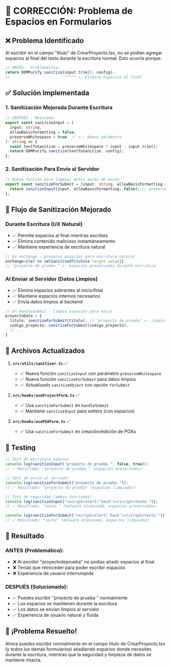 # 🔧 CORRECCIÓN: Problema de Espacios en Formularios

## ❌ Problema Identificado

Al escribir en el campo "título" de CrearProyecto.tsx, no se podían agregar espacios al final del texto durante la escritura normal. Esto ocurría porque:

```typescript
// ANTES - Problemático:
return DOMPurify.sanitize(input.trim(), config);
//                        ^^^^^ <- Elimina espacios al final
```

## ✅ Solución Implementada

### 1. **Sanitización Mejorada Durante Escritura**
```typescript
// DESPUÉS - Mejorado:
export const sanitizeInput = (
  input: string, 
  allowBasicFormatting = false, 
  preserveWhitespace = true  // <-- Nuevo parámetro
): string => {
  const textToSanitize = preserveWhitespace ? input : input.trim();
  return DOMPurify.sanitize(textToSanitize, config);
};
```

### 2. **Sanitización Para Envío al Servidor**
```typescript
// Nueva función para limpiar datos antes de envío
export const sanitizeForSubmit = (input: string, allowBasicFormatting = false): string => {
  return sanitizeInput(input, allowBasicFormatting, false); // preserveWhitespace = false
};
```

## 🔄 Flujo de Sanitización Mejorado

### **Durante Escritura (UX Natural)**
- ✅ Permite espacios al final mientras escribes
- ✅ Elimina contenido malicioso instantáneamente  
- ✅ Mantiene experiencia de escritura natural

```typescript
// En onChange - preserva espacios para escritura natural
onChange={(e) => setSanitizedTitulo(e.target.value)}
// "proyecto de prueba " <- espacios preservados durante escritura
```

### **Al Enviar al Servidor (Datos Limpios)**
- ✅ Elimina espacios sobrantes al inicio/final
- ✅ Mantiene espacios internos necesarios
- ✅ Envía datos limpios al backend

```typescript
// En handleSubmit - limpia espacios para envío
proyectoData = {
  titulo: sanitizeForSubmit(titulo), // "proyecto de prueba" <- limpio para servidor
  codigo_proyecto: sanitizeForSubmit(codigo_proyecto),
  // ...
}
```

## 📁 Archivos Actualizados

1. **`src/utils/sanitizer.ts`** ✅
   - ✅ Nueva función `sanitizeInput` con parámetro `preserveWhitespace`
   - ✅ Nueva función `sanitizeForSubmit` para datos limpios
   - ✅ Actualizado `sanitizeObject` con opción `forSubmit`

2. **`src/hooks/useProjectForm.ts`** ✅ 
   - ✅ Usa `sanitizeForSubmit` en `handleSubmit`
   - ✅ Mantiene `sanitizeInput` para setters (con espacios)

3. **`src/hooks/usePOAForm.ts`** ✅
   - ✅ Usa `sanitizeForSubmit` en creación/edición de POAs

## 🧪 Testing

```typescript
// Test de escritura natural
console.log(sanitizeInput("proyecto de prueba ", false, true));
// ✅ Resultado: "proyecto de prueba " (espacios preservados)

// Test de envío al servidor  
console.log(sanitizeForSubmit("proyecto de prueba "));
// ✅ Resultado: "proyecto de prueba" (espacios limpiados)

// Test de seguridad (ambas funciones)
console.log(sanitizeInput("<script>alert('hack')</script>texto "));
// ✅ Resultado: "texto " (malware eliminado, espacios preservados)

console.log(sanitizeForSubmit("<script>alert('hack')</script>texto "));
// ✅ Resultado: "texto" (malware eliminado, espacios limpiados)
```

## 🎯 Resultado

### **ANTES (Problemático):**
- ❌ Al escribir "proyectodeprueba" no podías añadir espacios al final
- ❌ Tenías que retroceder para poder escribir espacios
- ❌ Experiencia de usuario interrumpida

### **DESPUÉS (Solucionado):**
- ✅ Puedes escribir "proyecto de prueba " normalmente
- ✅ Los espacios se mantienen durante la escritura
- ✅ Los datos se envían limpios al servidor
- ✅ Experiencia de usuario natural y fluida

## 🚀 **¡Problema Resuelto!**

Ahora puedes escribir normalmente en el campo título de CrearProyecto.tsx (y todos los demás formularios) añadiendo espacios donde necesites durante la escritura, mientras que la seguridad y limpieza de datos se mantiene intacta.
